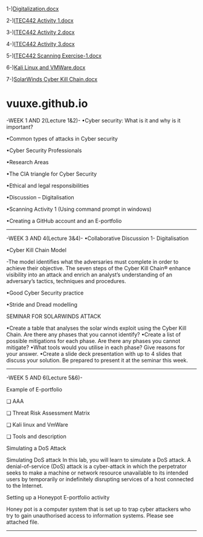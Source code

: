 1-)[Digitalization.docx](https://github.com/VUUXE/E-portfolio442/files/9959552/Digitalization.docx)

2-)[ITEC442 Activity 1.docx](https://github.com/VUUXE/E-portfolio442/files/9959553/ITEC442.Activity.1.docx)

3-)[ITEC442 Activity 2.docx](https://github.com/VUUXE/E-portfolio442/files/9959554/ITEC442.Activity.2.docx)

4-)[ITEC442 Activity 3.docx](https://github.com/VUUXE/E-portfolio442/files/9959555/ITEC442.Activity.3.docx)

5-)[ITEC442 Scanning Exercise-1.docx](https://github.com/VUUXE/IoT-And-Cybersecurity-E-portfolio/files/9963647/ITEC442.Scanning.Exercise-1.docx)


6-)[Kali Linux and VMWare.docx](https://github.com/VUUXE/E-portfolio442/files/9959557/Kali.Linux.and.VMWare.docx)

7-)[SolarWinds Cyber Kill Chain.docx](https://github.com/VUUXE/E-portfolio442/files/9959558/SolarWinds.Cyber.Kill.Chain.docx)


# vuuxe.github.io
-WEEK 1 AND 2(Lecture 1&2)-
•Cyber security: What is it and why is it important?

•Common types of attacks in Cyber security

•Cyber Security Professionals

•Research Areas

•The CIA triangle for Cyber Security

•Ethical and legal responsibilities

•Discussion – Digitalisation

•Scanning Activity 1 (Using command prompt in windows)

•Creating a GitHub account and an E-portfolio

-----------------------------------------------------------------------------------------------------------------------------------------------------------------------

-WEEK 3 AND 4(Lecture 3&4)-
•Collaborative Discussion 1- Digitalisation

•Cyber Kill Chain Model

-The model identifies what the adversaries must complete in order to achieve their objective.
The seven steps of the Cyber Kill Chain® enhance visibility into an attack and enrich an analyst’s understanding of an adversary’s tactics, techniques and procedures.

•Good Cyber Security practice

•Stride  and Dread  modelling

SEMINAR FOR SOLARWINDS ATTACK

•Create a table that analyses the solar winds exploit using the Cyber Kill Chain. Are there any phases that you cannot identify?
•Create a list of possible mitigations for each phase. Are there any phases you cannot mitigate?
•What tools would you utilise in each phase? Give reasons for your answer.
•Create a slide deck presentation with up to 4 slides that discuss your solution. Be prepared to present it at the seminar this week.

-----------------------------------------------------------------------------------------------------------------------------------------------------------------------

-WEEK 5 AND 6(Lecture 5&6)-

Example of  E-portfolio 

❑ AAA 

 ❑ Threat Risk Assessment Matrix

 ❑ Kali linux and VmWare 

❑ Tools and description

Simulating a DoS Attack

Simulating DoS attack In this lab, you will learn to simulate a DoS attack. A denial-of-service (DoS) attack is a cyber-attack in which the perpetrator seeks to make a machine or network resource unavailable to its intended users by temporarily or indefinitely disrupting services of a host connected to the Internet.

Setting up a Honeypot E-portfolio activity

Honey pot is a computer system that is set up to trap cyber attackers who try to gain unauthorised access to information systems. Please see attached file.

-----------------------------------------------------------------------------------------------------------------------------------------------------------------------



